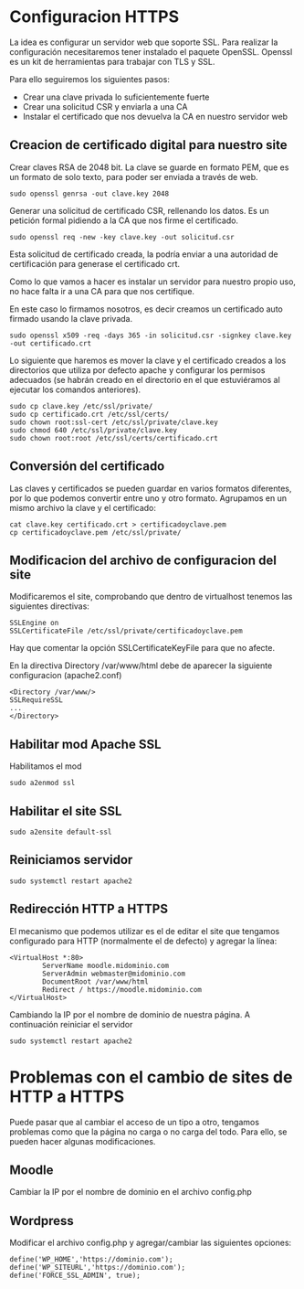 # Configuracion HTTPS

La idea es configurar un servidor web que soporte SSL. Para realizar la configuración necesitaremos tener instalado el paquete OpenSSL. Openssl es un kit de herramientas para trabajar con TLS y SSL.

Para ello seguiremos los siguientes pasos:
* Crear una clave privada lo suficientemente fuerte
* Crear una solicitud CSR y enviarla a una CA
* Instalar el certificado que nos devuelva la CA en nuestro servidor web


## Creacion de certificado digital para nuestro site

Crear claves RSA de 2048 bit. La clave se guarde en formato PEM, que es un formato de solo texto,
para poder ser enviada a través de web.

```
sudo openssl genrsa -out clave.key 2048
```
Generar una solicitud de certificado CSR, rellenando los datos. Es un petición formal pidiendo
a la CA que nos firme el certificado.
```
sudo openssl req -new -key clave.key -out solicitud.csr
```
Esta solicitud de certificado creada, la podría enviar a una autoridad de certificación para generase el
certificado crt. 

Como lo que vamos a hacer es instalar un servidor para nuestro propio uso, no hace falta ir a una CA
para que nos certifique.

En este caso lo firmamos nosotros, es decir creamos un certificado auto firmado usando
la clave privada.
```
sudo openssl x509 -req -days 365 -in solicitud.csr -signkey clave.key -out certificado.crt
```
Lo siguiente que haremos es mover la clave y el certificado creados a los directorios que utiliza por
defecto apache y configurar los permisos adecuados (se habrán creado en el directorio en el que
estuviéramos al ejecutar los comandos anteriores).
```
sudo cp clave.key /etc/ssl/private/
sudo cp certificado.crt /etc/ssl/certs/
sudo chown root:ssl-cert /etc/ssl/private/clave.key
sudo chmod 640 /etc/ssl/private/clave.key
sudo chown root:root /etc/ssl/certs/certificado.crt 
```
## Conversión del certificado

Las claves y certificados se pueden guardar en varios formatos diferentes, por lo que podemos 
convertir entre uno y otro formato. Agrupamos en un mismo archivo la clave y el certificado:

```
cat clave.key certificado.crt > certificadoyclave.pem
cp certificadoyclave.pem /etc/ssl/private/
```
## Modificacion del archivo de configuracion del site

Modificaremos el site, comprobando que dentro de virtualhost tenemos las siguientes
directivas:
```
SSLEngine on
SSLCertificateFile /etc/ssl/private/certificadoyclave.pem
```
Hay que comentar la opción SSLCertificateKeyFile para que no afecte.

En la directiva Directory /var/www/html debe de aparecer la siguiente configuracion (apache2.conf)
```
<Directory /var/www/>
SSLRequireSSL
...
</Directory>
```
## Habilitar mod Apache SSL

Habilitamos el mod 
```
sudo a2enmod ssl
```
## Habilitar el site SSL
```
sudo a2ensite default-ssl
```
## Reiniciamos servidor
```
sudo systemctl restart apache2
```
## Redirección HTTP a HTTPS

El mecanismo que podemos utilizar es el de editar el site que tengamos configurado para HTTP (normalmente el de defecto) y agregar la línea:

```
<VirtualHost *:80>
        ServerName moodle.midominio.com
        ServerAdmin webmaster@midominio.com
        DocumentRoot /var/www/html
        Redirect / https://moodle.midominio.com
</VirtualHost>

```
Cambiando la IP por el nombre de dominio de nuestra página.
A continuación reiniciar el servidor 

```
sudo systemctl restart apache2
```
# Problemas con el cambio de sites de HTTP a HTTPS
Puede pasar que al cambiar el acceso de un tipo a otro, tengamos problemas como que la página no carga o no carga del todo. Para ello, se pueden hacer algunas modificaciones.
## Moodle
Cambiar la IP por el nombre de dominio en el archivo config.php
## Wordpress
Modificar el archivo config.php y agregar/cambiar las siguientes opciones:
```
define('WP_HOME','https://dominio.com');
define('WP_SITEURL','https://dominio.com');
define('FORCE_SSL_ADMIN', true);
```
